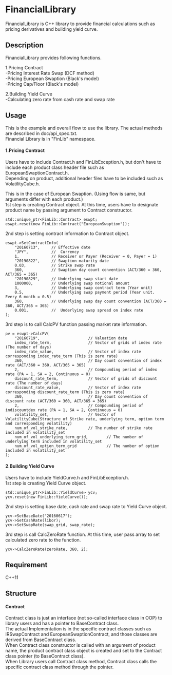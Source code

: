 
FinancialLibrary
==================

FinancialLibrary is C++ library to provide financial calculations such as pricing derivatives and building yield curve.  
  
  

## Description  
FinancialLibrary provides following functions.  

1.Pricing Contract  
	-Pricing Interest Rate Swap (DCF method)  
	-Pricing European Swaption  (Black's model)  
	-Pricing Cap/Floor  (Black's model)  
	
2.Building Yield Curve  
	-Calculating zero rate from cash rate and swap rate  
  

## Usage  
This is the example and overall flow to use the library. The actual methods are described in doc/api_spec.txt.  
Financial Library is in "FinLib" namespace.  
  
#### 1.Pricing Contract  
Users have to include Contract.h and FinLibException.h, but don't have to include each product class header file such as EuropeanSwaptionContract.h.  
Depending on product, additional header files have to be included such as VolatilityCube.h.    
  
This is in the case of European Swaption. (Using flow is same, but arguments differ with each product.)  
1st step is creating Contract object. At this time, users have to designate product name by passing argument to Contract constructor.  
```
std::unique_ptr<FinLib::Contract> eswpt;
eswpt.reset(new FinLib::Contract("EuropeanSwaption"));  
```
2nd step is setting contract information to Contract object.  
```
eswpt->SetContractInfo(
	"20160713", 	// Effective date
	"JPY", 			//	Currency
	1, 				// Receiver or Payer (Receiver = 0, Payer = 1)
	"20190822", 	// Swaption maturity date
	0.03, 			// Strike swap rate
	360, 			// Swaption day count convention (ACT/360 = 360, ACT/365 = 365)
	"20190829", 	// Underlying swap start date
	1000000, 		// Underlying swap notional amount
	3, 				// Underlying swap contract term (Year unit)
	0.5, 			// Underlying swap payment period (Year unit. Every 6 month = 0.5)
	360, 			// Underlying swap day count convention (ACT/360 = 360, ACT/365 = 365)
	0.001, 			//  Underlying swap spread on index rate
);
```
3rd step is to call CalcPV function passing market rate information.  
```
pv = eswpt->CalcPV(
	"20160719", 					// Valuation date
	index_rate_term, 				// Vector of grids of index rate (The number of days)
	index_rate_value, 				// Vector of index rate corresponding index_rate_term (This is zero rate)
	360, 							// Day count convention of index rate (ACT/360 = 360, ACT/365 = 365)
	2, 								// Compounding period of index rate (PA = 1, SA = 2, Continuous = 0)
	discount_rate_term, 			// Vector of grids of discount rate (The number of days)
	discount_rate_value,	 		// Vector of index rate corresponding discount_rate_term (This is zero rate)
	360, 							// Day count convention of discount rate (ACT/360 = 360, ACT/365 = 365)
	2, 								// Compounding period of indiscountdex rate (PA = 1, SA = 2, Continuous = 0)
	volatility_set, 				// Vector of VolatilityCube(Structure of Strike rate, underlying term, option term and corresponding volatility)
	num_of_vol_strike_rate, 		// The number of strike rate included in volatility_set
	num_of_vol_underlying_term_grid, 		// The number of underlying term included in volatility_set
	num_of_vol_option_term_grid				// The number of option included in volatility_set
);
```
  
#### 2.Building Yield Curve  
Users have to include YieldCurve.h and FinLibException.h.  
1st step is creating Yield Curve object.  
```
std::unique_ptr<FinLib::YieldCurve> ycv;
ycv.reset(new FinLib::YieldCurve());  
```
2nd step is setting base date, cash rate and swap rate to Yield Curve object.  
```
ycv->SetBaseDate("20160617");
ycv->SetCashRate(libor);
ycv->SetSwapRate(swap_grid, swap_rate);  
```
3rd step is call CalcZeroRate function. At this time, user pass array to set calculated zero rate to the function.  
```
ycv->CalcZeroRate(zeroRate, 360, 2);  
```
  

## Requirement  
C++11  


## Structure  
#### Contract  
Contract class is just an interface (not so-called interface class in OOP) to library users and has a pointer to BaseContract class.  
The actual Implementation is in the specific contract classes such as IRSwapContract and EuropeanSwaptionContract, and those classes are derived from BaseContract class.  
When Contract class constructor is called with an argument of product name, the product contract class object is created and set to the Contract class pointer (to BaseContract class).  
When Library users call Contract class method, Contract class calls the specific contract class method through the pointer.  

  
